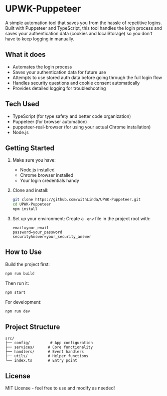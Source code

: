 # UPWK-Puppeteer

A simple automation tool that saves you from the hassle of repetitive logins. Built with Puppeteer and TypeScript, this tool handles the login process and saves your authentication data (cookies and localStorage) so you don't have to keep logging in manually.

## What it does

- Automates the login process
- Saves your authentication data for future use
- Attempts to use stored auth data before going through the full login flow
- Handles security questions and cookie consent automatically
- Provides detailed logging for troubleshooting

## Tech Used

- TypeScript (for type safety and better code organization)
- Puppeteer (for browser automation)
- puppeteer-real-browser (for using your actual Chrome installation)
- Node.js

## Getting Started

1. Make sure you have:
   - Node.js installed
   - Chrome browser installed
   - Your login credentials handy

2. Clone and install:
   ```bash
   git clone https://github.com/withLinda/UPWK-Puppeteer.git
   cd UPWK-Puppeteer
   npm install
   ```

3. Set up your environment:
   Create a `.env` file in the project root with:
   ```env
   email=your_email
   password=your_password
   securityAnswer=your_security_answer
   ```

## How to Use

Build the project first:
```bash
npm run build
```

Then run it:
```bash
npm start
```

For development:
```bash
npm run dev
```

## Project Structure

```
src/
├── config/         # App configuration
├── services/      # Core functionality
├── handlers/      # Event handlers
├── utils/         # Helper functions
└── index.ts       # Entry point
```

## License

MIT License - feel free to use and modify as needed!
